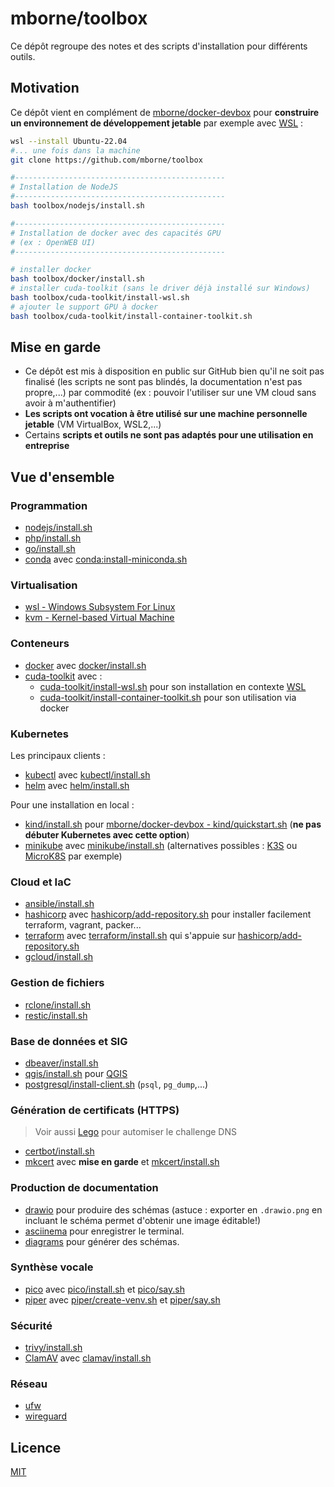 # mborne/toolbox

Ce dépôt regroupe des notes et des scripts d'installation pour différents outils.

## Motivation

Ce dépôt vient en complément de [mborne/docker-devbox](https://github.com/mborne/docker-devbox) pour **construire un environnement de développement jetable** par exemple avec [WSL](wsl/README.md) :

```bash
wsl --install Ubuntu-22.04
#... une fois dans la machine
git clone https://github.com/mborne/toolbox

#-----------------------------------------------
# Installation de NodeJS
#-----------------------------------------------
bash toolbox/nodejs/install.sh

#-----------------------------------------------
# Installation de docker avec des capacités GPU
# (ex : OpenWEB UI)
#-----------------------------------------------

# installer docker
bash toolbox/docker/install.sh
# installer cuda-toolkit (sans le driver déjà installé sur Windows)
bash toolbox/cuda-toolkit/install-wsl.sh
# ajouter le support GPU à docker
bash toolbox/cuda-toolkit/install-container-toolkit.sh
```

## Mise en garde

* Ce dépôt est mis à disposition en public sur GitHub bien qu'il ne soit pas finalisé (les scripts ne sont pas blindés, la documentation n'est pas propre,...) par commodité (ex : pouvoir l'utiliser sur une VM cloud sans avoir à m'authentifier)
* **Les scripts ont vocation à être utilisé sur une machine personnelle jetable** (VM VirtualBox, WSL2,...)
* Certains **scripts et outils ne sont pas adaptés pour une utilisation en entreprise**

## Vue d'ensemble

### Programmation

* [nodejs/install.sh](nodejs/install.sh)
* [php/install.sh](php/install.sh)
* [go/install.sh](go/install.sh)
* [conda](conda/README.md) avec [conda:install-miniconda.sh](conda:install-miniconda.sh)


### Virtualisation

* [wsl - Windows Subsystem For Linux](wsl/README.md)
* [kvm - Kernel-based Virtual Machine](kvm/README.md)

### Conteneurs

* [docker](docker/README.md) avec [docker/install.sh](docker/install.sh)
* [cuda-toolkit](cuda-toolkit/README.md) avec :
  * [cuda-toolkit/install-wsl.sh](cuda-toolkit/install-wsl.sh) pour son installation en contexte [WSL](wsl/README.md)
  * [cuda-toolkit/install-container-toolkit.sh](cuda-toolkit/install-container-toolkit.sh) pour son utilisation via docker

### Kubernetes

Les principaux clients :

* [kubectl](kubectl/README.md) avec [kubectl/install.sh](kubectl/install.sh)
* [helm](helm/README.md) avec [helm/install.sh](helm/install.sh)

Pour une installation en local :

* [kind/install.sh](kind/install.sh) pour [mborne/docker-devbox - kind/quickstart.sh](https://github.com/mborne/docker-devbox/tree/master/kind#readme) (**ne pas débuter Kubernetes avec cette option**)
* [minikube](minikube/README.md) avec [minikube/install.sh](minikube/install.sh) (alternatives possibles : [K3S](https://k3s.io/) ou [MicroK8S](https://microk8s.io/) par exemple)

### Cloud et IaC

* [ansible/install.sh](ansible/install.sh)
* [hashicorp](hashicorp/README.md) avec [hashicorp/add-repository.sh](hashicorp/add-repository.sh) pour installer facilement terraform, vagrant, packer...
* [terraform](terraform/README.md) avec [terraform/install.sh](terraform/install.sh) qui s'appuie sur [hashicorp/add-repository.sh](hashicorp/add-repository.sh)
* [gcloud/install.sh](gcloud/install.sh)

### Gestion de fichiers

* [rclone/install.sh](rclone/install.sh)
* [restic/install.sh](restic/install.sh)

### Base de données et SIG

* [dbeaver/install.sh](dbeaver/install.sh)
* [qgis/install.sh](qgis/install.sh) pour [QGIS](https://www.qgis.org/en/site/index.html#)
* [postgresql/install-client.sh](postgresql/install-client.sh) (`psql`, `pg_dump`,...)

### Génération de certificats (HTTPS)

> Voir aussi [Lego](https://github.com/go-acme/lego?tab=readme-ov-file#lego) pour automiser le challenge DNS

* [certbot/install.sh](certbot/install.sh)
* [mkcert](mkcert/README.md) avec **mise en garde** et [mkcert/install.sh](mkcert/install.sh)

### Production de documentation

* [drawio](https://www.drawio.com/) pour produire des schémas (astuce : exporter en `.drawio.png` en incluant le schéma permet d'obtenir une image éditable!)
* [asciinema](asciinema/README.md) pour enregistrer le terminal.
* [diagrams](diagrams/README.md) pour générer des schémas.

### Synthèse vocale

* [pico](pico/README.md) avec [pico/install.sh](pico/install.sh) et [pico/say.sh](pico/say.sh)
* [piper](piper/README.md) avec [piper/create-venv.sh](piper/create-venv.sh) et [piper/say.sh](piper/say.sh)

### Sécurité

* [trivy/install.sh](trivy/install.sh)
* [ClamAV](clamav/README.md) avec [clamav/install.sh](clamav/install.sh)

### Réseau

* [ufw](ufw/README.md)
* [wireguard](wireguard/README.md)

## Licence

[MIT](LICENSE)
